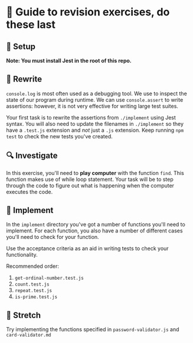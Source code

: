 # 🧭 Guide to revision exercises, do these last

## 🧰 Setup

**Note: You must install Jest in the root of this repo.**

## 🔧 Rewrite

`console.log` is most often used as a debugging tool. We use to inspect the state of our program during runtime.
We can use `console.assert` to write assertions: however, it is not very effective for writing large test suites.

Your first task is to rewrite the assertions from `./implement` using Jest syntax.
You will also need to update the filenames in `./implement` so they have a `.test.js` extension and _not_ just a `.js` extension.
Keep running `npm test` to check the new tests you've created.

## 🔍 Investigate

In this exercise, you'll need to **play computer** with the function `find`. This function makes use of while loop statement. Your task will be to step through the code to figure out what is happening when the computer executes the code.

## 🔧 Implement

In the `implement` directory you've got a number of functions you'll need to implement.
For each function, you also have a number of different cases you'll need to check for your function.

Use the acceptance criteria as an aid in writing tests to check your functionality.

Recommended order:

1. `get-ordinal-number.test.js`
1. `count.test.js`
1. `repeat.test.js`
1. `is-prime.test.js`

## 💪 Stretch

Try implementing the functions specified in `password-validator.js` and `card-validator.md`
